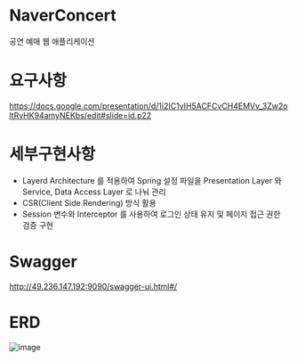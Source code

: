 # NaverConcert
 공연 예매 웹 애플리케이션

# 요구사항
https://docs.google.com/presentation/d/1i2IC1yIH5ACFCvCH4EMVv_3Zw2oltRvHK94amyNEKbs/edit#slide=id.p22

# 세부구현사항  
* Layerd Architecture 를 적용하여 Spring 설정 파일을 Presentation Layer 와 Service, Data Access Layer 로 나눠 관리
* CSR(Client Side Rendering) 방식 활용
* Session 변수와 Interceptor 를 사용하여 로그인 상태 유지 및 페이지 접근 권한 검증 구현

# Swagger
http://49.236.147.192:9090/swagger-ui.html#/

# ERD
![image](https://user-images.githubusercontent.com/12610035/103641702-7d8c4c00-4f95-11eb-9247-00b9ec5e6e39.png)
